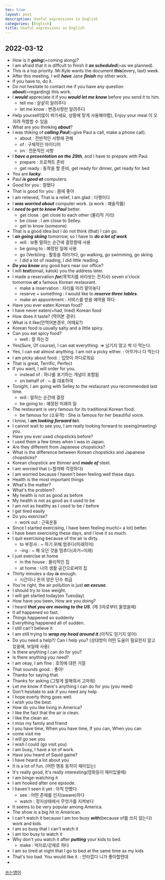 ```yaml
---
toc: true
layout: post
description: Useful expressions in English
categories: [English]
title: Useful expressions in English
---
```


## 2022-03-12
- How is it ***going***(=coming along)?
- I am afraid that it is diffcult to finish it ***as scheduled***(=as we planned).
- This is a top priority. Mr.Kyle wants the document ***this***(every, last) week.
- After this meeting, I will ***have*** Jane ***finish*** my other work.
- If you have to, do it. 
- Do not hesitate to contact me if you have any question ***about***(=regarding) this work.
- I ***would*** appreciate it if you ***would let me know*** before you send it to him.
  - tell me : 샅샅히 알려주다
  - let me know : 변경사항만 알려주다
- Help yourself(많이 퍼가세요, 상황에 맞게 사용해야함), Enjoy your meal 이 오히려 적합할 수 있음
- What are you thinking ***about***?
- I was thiking of ***calling Paul***(=give Paul a call, make a phone call). 
  - about : 전반적인 사항에 관해
  - of : 구체적인 아이디어
  - on : 전문적인 사항
- I ***have a presentation on the 29th***, and I have to prepare with Paul.
  - prepare : 프로젝트 준비
  - get ready : 동작을 할 준비, get ready for dinner, get ready for bed
- You are ***lucky***.
- Paul ***is good at*** computers.
- Good for you : 잘됐다
- That is good for you : 몸에 좋아
- I am relieved, That is a relief, I am glad : 다행이다
- I ***was worried about*** computer work. (a work : 예술작품)
- I ***need to get to know Paul*** better.
  - get close : get close to each other (물리적 거리)
  - be close : I am close to Selley.
  - get to know (someone) 
- That is a good idea but I do not think (that) I can go.
- I ***an going skiing*** tomorrow, so I have to ***do a lot of work***
  - will : 보통 말하는 순간에 결정할때 사용
  - be going to : 예정된 일에 사용
  - go (Verb)ing : 활동을 하러가다, go walking, go swimming, go skiing
  - I did a lot of reading, I did little reading.
- ***Do you know*** any good bars near our office?
- I will ***text***(email, katok) you the address later.
- I made a reservation ***for***(목적지를 바라보는 전치사) seven o'clock tomorrow ***at*** a famous Korean restaurant. 
  - make a reservation : 자리를 미리 맡아놓다
  - reserve + something : I would like to ***reserve three tables***.
  - make an appointment : 서비스를 받을 예약을 하다
- Have you ever eaten Korean food?
- I have never eaten(=had, tried) Korean food
- How does it taste? (먹어본 경우)
- What is it like(안먹어본경우, 어때요?)
- Korean food is usually salty and a little spicy.
- Can you eat spicy food?
  - well : 잘 하는것
- Yes(Sure, Of course), I can eat everything. => 남기지 않고 싹 다 먹는다.
- Yes, I can eat almost anything. I am not a picky either. : 아무거나 다 먹는다
- I am picky about food. : 입맛이 까다로워요
- That is great, Terrific, Perfect
- If you want, I will order for you.
  - instead of : 하나를 포기하는 개념이 포함됨
  - on behalf of : ~ 를 대표하여
- Tonight, I am going with Selley to the restaurant you recommended last time.
  - will : 말하는 순간에 결정
  - be going to : 예정된 미래의 일
- The restaurant is very famous for its traditional Korean food.
  - be famous for (소유격) : She is famous for her beautiful voice.
- I know, I ***am looking forward to***it.
- I cannot wait to see you, I am really looking forward to seeing(meeting) you.
- Have you ever used chopsticks before?
- I used them a few times when I was in Japan.
- Are they different from Japanese chopsticks?
- What is the difference between Korean chopsticks and Japanese chopsticks?
- Korean chopstick are thinner and ***made of*** steel.
- I am worried that (~할까봐 걱정하다)
- I am worried because I haven't been feeling well these days.
- Health is the most important things
- What's the matter?
- What's the problem?
- My health is not as good as before
- My health is not as good as it used to be
- I am not as healthy as I used to be / before
- I get tired easily
- Do you exercise?
  - work out : 근육운동
- Since I started exercising, I have been feeling much(= a lot) better.
- I have been exercising these days, and I love it so much.
- I quit exercising because of the air is dirty.
  - to 부정사 : ~ 하기 위해 멈추다(미래의미)
  - -ing : ~ 해 오던 것을 멈추다(과거~미래)
- I just exercise at home
  - in the house : 물리적인 집 
  - at home : 나의 생활 공간으로써의 집
- Thirty minutes a day ***is*** enough.
  - 시간이나 돈의 양은 단수 취급
- You're right, the air pollution is just ***an excuse***.
- I should try to lose weight.
- I will get started today(on Tuesday)
- How have you been, How are you doing?
- I heard ***that you are moving to the US***. (제 3자로부터 들었을때)
- It all happened so fast.
- Things happened so suddenly
- Everything happened all of sudden.
- I still can't believe it
- I am still trying to ***wrap my head around it***.(아직도 믿기지 않아)
- Do you need a help?/ Can I help you? (상대방이 어떤 도움이 필요한지 알고 있을때, 보일때 사용)
- Is there anything I can do for you?
- Is there anything you need?
- I am okay, I am fine : 호의에 대한 거절
- That sounds good. : 좋아!
- Thanks for saying that.
- Thanks for asking (그렇게 말해줘서 고마워)
- Let me know if there's anything I can do for you (you need)
- Don't hesitate to ask if you need any help.
- I hope everty thing goes well.
- I wish you the best.
- How do you like living in America?
- I like the fact that the air is clean.
- I like the clean air.
- I miss my family and friend
- I you have time, When you have time, If you can, When you can
- come visit me
- I will go see you
- I wish I could (go visit you)
- I am busy, I have a lot of work.
- Have you heard of Squid game?
- I have heard a lot about you
- It is a lot of fun. (어떤 행동 동작이 재미있는)
- It's really good, It's really interesting(영화등이 재미있을때)
- I am binge-watching it
- I am hooked after one episode.
- I haven't seen it yet : 아직 안봤다
  - see : 어떤 존재를 인지(aware)하다
  - watch : 정지상태에서 무엇가를 지켜보다
- It seems to be very popular among America.
- The show is a big hit in American.
- I can't watch it because I am too busy ***with***(because of를 쓰지 않는다) work and kids.
- I am so busy that I can't watch it
- I am too busy to watch it
- Why don't you watch it after ***putting*** your kids to bed. 
  - make : 억지로/강제로 하다
- I am so tired at night that I go to bed at the same time as my kids
- That's too bad. You would like it. : 안타깝다 니가 좋아할텐데
-  


[쓰는영어](https://www.youtube.com/watch?v=9d4r4joFPX0&list=PLdNhdf55dJ7MQkE7PAQKySq5BVJFCmp8C&index=5)
